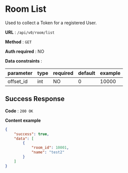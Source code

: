 # Room List

Used to collect a Token for a registered User.

**URL** : `/api/v0/room/list`

**Method** : `GET`

**Auth required** : NO

**Data constraints** :

| parameter | type | required | default | example |
|-----------|------|----------|---------|---------|
| offset_id | int  | NO       | 0       | 10000   |

## Success Response

**Code** : `200 OK`

**Content example**

```json
{
    "success": true,
    "data": [
        {
            "room_id": 10001,
            "name": "test2"
        }
    ]
}
```